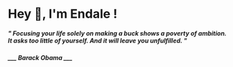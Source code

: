 <h1 title="head"> Hey 👋, I'm Endale !</h1>

**<h5><i>" Focusing your life solely on making a buck shows a poverty of ambition. It asks too little of yourself. And it will leave you unfulfilled. "</i></h5>**

*<b>___ Barack Obama ___</b>*
